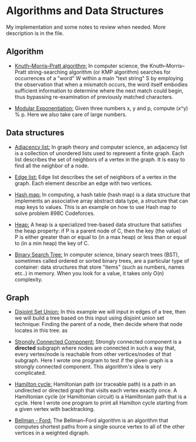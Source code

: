 # Algorithms and Data Structures

My implementation and some notes to review when needed. More description is in the file.

## Algorithm
- [Knuth–Morris–Pratt algorithm:](../master/Algorithms/KMP.cpp) In computer science, the Knuth–Morris–Pratt string-searching algorithm (or KMP algorithm) searches for occurrences of a "word" W within a main "text string" S by employing the observation that when a mismatch occurs, the word itself embodies sufficient information to determine where the next match could begin, thus bypassing re-examination of previously matched characters.

- [Modular Exponentiation:](../master/Algorithms/ModularExponentiation.cpp) Given three numbers x, y and p, compute (x^y) % p. Here we also take care of large numbers.

## Data structures
- [Adjacency list:](../master/DataStructures/AdjacencyList.cpp) In graph theory and computer science, an adjacency list is a collection of unordered lists used to represent a finite graph. Each list describes the set of neighbors of a vertex in the graph. It is easy to find all the neighbor of a node.

- [Edge list:](../master/DataStructures/EdgeList.cpp) Edge list describes the set of neighbors of a vertex in the graph. Each element describe an edge with two vertices.

- [Hash map:](../master/DataStructures/UsingHash.cpp) In computing, a hash table (hash map) is a data structure that implements an associative array abstract data type, a structure that can map keys to values. This is an example on how to use Hash map to solve problem 898C Codeforces. 

- [Heap:](../master/DataStructures/Heap.cpp) A heap is a specialized tree-based data structure that satisfies the heap property: if P is a parent node of C, then the key (the value) of P is either greater than or equal to (in a max heap) or less than or equal to (in a min heap) the key of C.

- [Binary Search Tree:](../master/DataStructures/BinarySearchTree.cpp) In computer science, binary search trees (BST), sometimes called ordered or sorted binary trees, are a particular type of container: data structures that store "items" (such as numbers, names etc..) in memory. When you look for a value, it takes only O(n) complexity.

## Graph
- [Disjoint Set Union:](../master/Graph/DisjointSetUnion.cpp) In this example we will input in edges of a tree, then we will build a tree based on this input using disjoint union set technique: Finding the parent of a node, then decide where that node locates in this tree. as

- [Strongly Connected Component:](../master/Graph/Strong_Connected_Component.cpp) Strongly connected component is a **directed** subgraph where nodes are connected in such a way that, every vertex/node is reachable from other vertices/nodes of that subgraph. Here I wrote one program to test if the given graph is a strongly connected component. This algorithm's idea is very complicated.

- [Hamilton cycle:](../master/Graph/Hamilton_Cycle.cpp) Hamiltonian path (or traceable path) is a path in an undirected or directed graph that visits each vertex exactly once. A Hamiltonian cycle (or Hamiltonian circuit) is a Hamiltonian path that is a cycle. Here I wrote one program to print all Hamilton cycle starting from a given vertex with backtracking.

- [Bellman - Ford:](../master/Graph/Ford-Bellman.cpp) The Bellman–Ford algorithm is an algorithm that computes shortest paths from a single source vertex to all of the other vertices in a weighted digraph.

